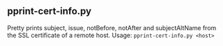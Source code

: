 ## pprint-cert-info.py

Pretty prints subject, issue, notBefore, notAfter and subjectAltName from the SSL certificate of a remote host.
Usage: `pprint-cert-info.py <host>`
